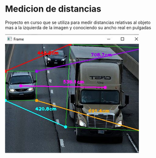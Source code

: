# Medicion de distancias

Proyecto en curso que se utiliza para medir distancias relativas al objeto mas a la izquierda de la imagen y conociendo su ancho 
real en pulgadas

![Screenshot](https://github.com/andresvisco/ANVI6PythonDistancias/blob/master/Captura.JPG?raw=true, "Distancias")


